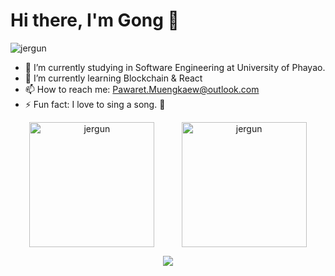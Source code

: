 # Hi there, I'm Gong 👋

<p align="left"> <img src="https://komarev.com/ghpvc/?username=jergun&label=Profile%20views&color=0e75b6&style=flat" alt="jergun" /> </p>

- 🔭 I’m currently studying in Software Engineering at University of Phayao.
- 🌱 I’m currently learning Blockchain & React
- 📫 How to reach me: Pawaret.Muengkaew@outlook.com
- ⚡ Fun fact: I love to sing a song. 🤣

<p align="center">
  <img align="center" height="200" src="https://github-readme-stats.vercel.app/api?username=jergun&theme=shades-of-purple&show_icons=true&locale=en" alt="jergun" />
  &nbsp; &nbsp; &nbsp; &nbsp; &nbsp;
  <img align="center" height="200" src="https://github-readme-stats.vercel.app/api/top-langs/?username=jergun&langs_count=10&layout=compact&theme=shades-of-purple" alt="jergun" />
</p>

<p align="center">
  <img src="https://capsule-render.vercel.app/api?type=waving&color=gradient&height=60&section=footer"/>
</p>
